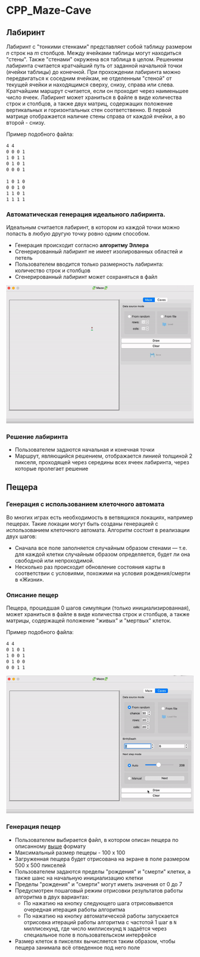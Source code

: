 # CPP_Maze-Cave
## Лабиринт

Лабиринт с "тонкими стенками" представляет собой таблицу размером _n_ строк на _m_ столбцов. 
Между ячейками таблицы могут находиться "стены". Также "стенами" окружена вся таблица в целом. 
Решением лабиринта считается кратчайший путь от заданной начальной точки (ячейки таблицы) до конечной. 
При прохождении лабиринта можно передвигаться к соседним ячейкам, не отделенным "стеной" от текущей ячейки и находящимся сверху, снизу, справа или слева. 
Кратчайшим маршрут считается, если он проходит через наименьшее число ячеек.
Лабиринт может храниться в файле в виде количества строк и столбцов, а также двух матриц, содержащих положение вертикальных и горизонтальных стен соответственно. 
В первой матрице отображается наличие стены справа от каждой ячейки, а во второй - снизу. 

Пример подобного файла:  
```
4 4
0 0 0 1
1 0 1 1
0 1 0 1
0 0 0 1

1 0 1 0
0 0 1 0
1 1 0 1
1 1 1 1
```
### Автоматическая генерация идеального лабиринта.
Идеальным считается лабиринт, в котором из каждой точки можно попасть в любую другую точку ровно одним способом.
- Генерация происходит согласно **алгоритму Эллера**
- Сгенерированный лабиринт не имеет изолированных областей и петель
- Пользователем вводится только размерность лабиринта: количество строк и столбцов
- Сгенерированный лабиринт может сохраняться в файл

![image](materials/maze.gif)

### Решение лабиринта
- Пользователем задаются начальная и конечная точки
- Маршрут, являющийся решением, отображается линией толщиной 2 пикселя, проходящей через середины всех ячеек лабиринта, через которые пролегает решение

## Пещера
### Генерация с использованием клеточного автомата
Во многих играх есть необходимость в ветвящихся локациях, например пещерах. 
Такие локации могут быть созданы генерацией с использованием клеточного автомата. 
Алгоритм состоит в реализации двух шагов: 
  - Сначала все поле заполняется случайным образом стенами — т.е. для каждой клетки случайным образом определяется, 
будет ли она свободной или непроходимой.
  - Несколько раз происходит обновление состояния карты в соответствии с условиями, 
похожими на условия рождения/смерти в «Жизни».

### Описание пещер

Пещера, прошедшая 0 шагов симуляции (только инициализированная), может храниться в файле в виде количества строк и столбцов, 
а также матрицы, содержащей положение "живых" и "мертвых" клеток.

Пример подобного файла:
```
4 4
0 1 0 1
1 0 0 1
0 1 0 0
0 0 1 1
```
![image](materials/cave.gif)

### Генерация пещер
- Пользователем выбирается файл, в котором описан пещера по описанному [выше](#описание-пещер) формату
- Максимальный размер пещеры - 100 х 100
- Загруженная пещера будет отрисована на экране в поле размером 500 x 500 пикселей
- Пользователем задаются пределы "рождения" и "смерти" клетки, а также шанс на начальную инициализацию клетки
- Пределы "рождения" и "смерти" могут иметь значения от 0 до 7
- Предусмотрен пошаговый режим отрисовки результатов работы алгоритма в двух вариантах:
  - По нажатию на кнопку следующего шага отрисовывается очередная итерация работы алгоритма
  - По нажатию на кнопку автоматической работы запускается отрисовка итераций работы алгоритма с частотой 1 шаг в `N` миллисекунд, где число миллисекунд `N` задаётся через специальное поле в пользовательском интерфейсе
- Размер клеток в пикселях вычисляется таким образом, чтобы пещера занимала всё отведенное под него поле
